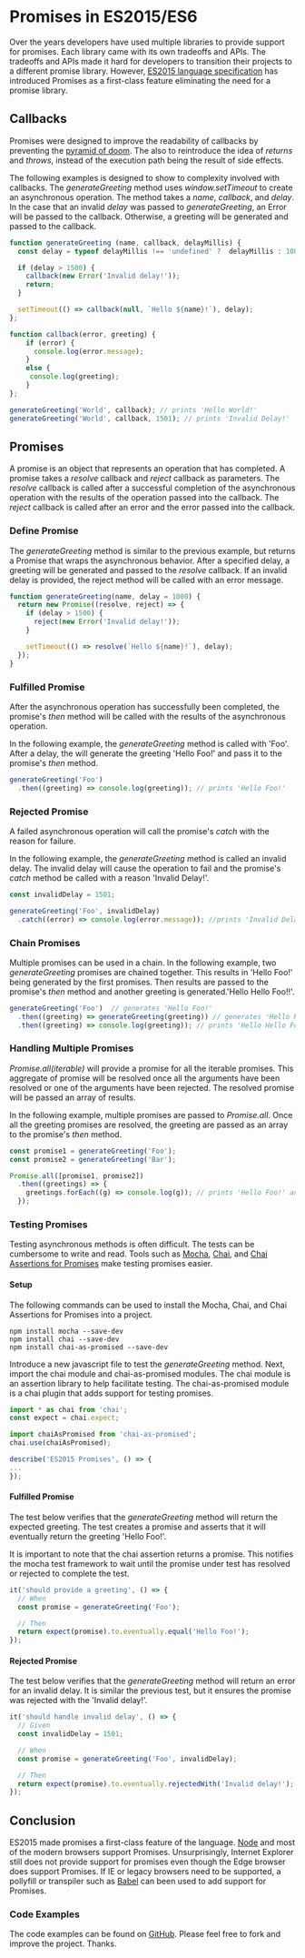 # Promises in ES2015/ES6

Over the years developers have used multiple libraries to provide support for promises. Each library came with its own tradeoffs and APIs. The tradeoffs and APIs made it hard for developers to transition their projects to a different promise library. However, [ES2015 language specification](http://www.ecma-international.org/ecma-262/6.0/) has introduced Promises as a first-class feature eliminating the need for a promise library.

## Callbacks
Promises were designed to improve the readability of callbacks by preventing the [pyramid of doom](http://callbackhell.com). The also to reintroduce the idea of _returns_ and _throws_, instead of the execution path being the result of side effects. 

The following examples is designed to show to complexity involved with callbacks. The _generateGreeting_ method uses _window.setTimeout_ to create an asynchronous operation. The method takes a _name_, _callback_, and _delay_. In the case that an invalid _delay_ was passed to _generateGreeting_, an Error will be passed to the callback. Otherwise, a greeting will be generated and passed to the callback.   

```javascript
function generateGreeting (name, callback, delayMillis) {
  const delay = typeof delayMillis !== 'undefined' ?  delayMillis : 1000;

  if (delay > 1500) {
    callback(new Error('Invalid delay!'));
    return;
  }

  setTimeout(() => callback(null, `Hello ${name}!`), delay);
};

function callback(error, greeting) {
    if (error) {
      console.log(error.message);
    }
    else {
     console.log(greeting);
    }
};

generateGreeting('World', callback); // prints 'Hello World!'
generateGreeting('World', callback, 1501); // prints 'Invalid Delay!'
```

## Promises
A promise is an object that represents an operation that has completed. A promise takes a _resolve_ callback and _reject_ callback as parameters. The _resolve_ callback is called after a successful completion of the asynchronous operation with the results of the operation passed into the callback. The _reject_ callback is called after an error and the error passed into the callback.

### Define Promise

The _generateGreeting_ method is similar to the previous example, but returns a Promise that wraps the asynchronous behavior. After a specified delay, a greeting will be generated and passed to the _resolve_ callback. If an invalid delay is provided, the reject method will be called with an error message.

```javascript
function generateGreeting(name, delay = 1000) {
  return new Promise((resolve, reject) => {
    if (delay > 1500) {
      reject(new Error('Invalid delay!'));
    }

    setTimeout(() => resolve(`Hello ${name}!`), delay);
  });
}
```

### Fulfilled Promise
After the asynchronous operation has successfully been completed, the promise's _then_ method will be called with the results of the asynchronous operation.

In the following example, the _generateGreeting_ method is called with 'Foo'. After a delay, the will generate the  greeting 'Hello Foo!' and pass it to the promise's _then_ method.

```javascript
generateGreeting('Foo')
  .then((greeting) => console.log(greeting)); // prints 'Hello Foo!'
```

### Rejected Promise
A failed asynchronous operation will call the promise's _catch_ with the reason for failure.

In the following example, the _generateGreeting_ method is called an invalid delay. The invalid delay will cause the operation to fail and the promise's _catch_ method be called with a reason 'Invalid Delay!'.

```javascript
const invalidDelay = 1501;

generateGreeting('Foo', invalidDelay)
  .catch((error) => console.log(error.message)); //prints 'Invalid Delay!'
```

### Chain Promises
Multiple promises can be used in a chain. In the following example, two _generateGreeting_ promises are chained together. This results in 'Hello Foo!' being generated by the first promises. Then results are passed to the promise's _then_ method and another greeting is generated.'Hello Hello Foo!!'.

```javascript
generateGreeting('Foo')  // generates 'Hello Foo!'
  .then((greeting) => generateGreeting(greeting)) // generates 'Hello Hello Foo!!'
  .then((greeting) => console.log(greeting)); // prints 'Hello Hello Foo!!'
```

### Handling Multiple Promises
_Promise.all(iterable)_ will provide a promise for all the iterable promises. This aggregate of promise will be resolved once all the arguments have been resolved or one of the arguments have been rejected. The resolved promise will be passed an array of results.

In the following example, multiple promises are passed to _Promise.all_. Once all the greeting promises are resolved, the greeting are passed as an array to the promise's _then_ method.

```javascript
const promise1 = generateGreeting('Foo');
const promise2 = generateGreeting('Bar');

Promise.all([promise1, promise2])
  .then((greetings) => {
    greetings.forEach((g) => console.log(g)); // prints 'Hello Foo!' and 'Hello Bar!'
  });
```

### Testing Promises
Testing asynchronous methods is often difficult. The tests can be cumbersome to write and read. Tools such as  [Mocha](https://mochajs.org), [Chai](http://chaijs.com), and [Chai Assertions for Promises](https://github.com/domenic/chai-as-promised) make testing promises easier.

#### Setup
The following commands can be used to install the Mocha, Chai, and Chai Assertions for Promises into a project.

```
npm install mocha --save-dev
npm install chai --save-dev
npm install chai-as-promised --save-dev
```

Introduce a new javascript file to test the _generateGreeting_ method. Next, import the chai module and chai-as-promised modules. The chai module is an assertion library to help facilitate testing. The chai-as-promised module is a chai plugin that adds support for testing promises.

```javascript
import * as chai from 'chai';
const expect = chai.expect;

import chaiAsPromised from 'chai-as-promised';
chai.use(chaiAsPromised);

describe('ES2015 Promises', () => {
...
});
```

#### Fulfilled Promise
The test below verifies that the _generateGreeting_ method will return the expected greeting. The test creates a promise and asserts that it will eventually return the greeting 'Hello Foo!'.

It is important to note that the chai assertion returns a promise. This notifies the mocha test framework to wait until the promise under test has resolved or rejected to complete the test.

```javascript
it('should provide a greeting', () => {
  // When
  const promise = generateGreeting('Foo');

  // Then
  return expect(promise).to.eventually.equal('Hello Foo!');
});
```

#### Rejected Promise
The test below verifies that the _generateGreeting_ method will return an error for an invalid delay. It is similar the previous test, but it ensures the promise was rejected with the 'Invalid delay!'.

```javascript
it('should handle invalid delay', () => {
  // Given
  const invalidDelay = 1501;

  // When
  const promise = generateGreeting('Foo', invalidDelay);

  // Then
  return expect(promise).to.eventually.rejectedWith('Invalid delay!');
});
```

## Conclusion
ES2015 made promises a first-class feature of the language. [Node](https://nodejs.org/en/) and most of the modern browsers support Promises. Unsurprisingly, Internet Explorer still does not provide support for promises even though the Edge browser does support Promises. If IE or legacy browsers need to be supported, a pollyfill or transpiler such as [Babel](https://babeljs.io) can been used to add support for Promises.

### Code Examples

The code examples can be found on [GitHub](https://github.com/seanking/es2015-promises). Please feel free to fork and improve the project. Thanks.
